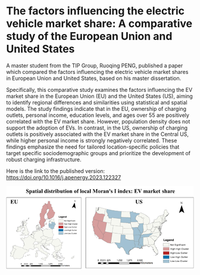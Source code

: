 # The factors influencing the electric vehicle market share: A comparative study of the European Union and United States

A master student from the TIP Group, Ruoqing PENG, published a paper which compared the factors influencing the electric vehicle market shares in European Union and United States, based on his master dissertation. 

Specifically, this comparative study examines the factors influencing the EV market share in the European Union (EU) and the United States (US), aiming to identify regional differences and similarities using statistical and spatial models. The study findings indicate that in the EU, ownership of charging outlets, personal income, education levels, and ages over 55 are positively correlated with the EV market share. However, population density does not support the adoption of EVs. In contrast, in the US, ownership of charging outlets is positively associated with the EV market share in the Central US, while higher personal income is strongly negatively correlated. These findings emphasize the need for tailored location-specific policies that target specific sociodemographic groups and prioritize the development of robust charging infrastructure.

Here is the link to the published version: https://doi.org/10.1016/j.apenergy.2023.122327

![The factors influencing the electric vehicle market share: A comparative study of the European Union and United States](./imgs/2.png)

<style scoped>
img {
    background-color: white;
}
</style>